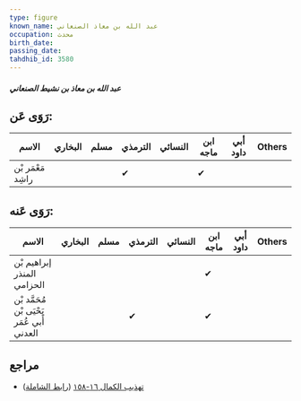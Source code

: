 ```yaml
---
type: figure
known_name: عبد الله بن معاذ الصنعاني
occupation: محدث
birth_date:
passing_date:
tahdhib_id: 3580
---
```

##### عبد الله بن معاذ بن نشيط الصنعاني

## رَوَى عَن:
| الاسم             | البخاري | مسلم | الترمذي | النسائي | ابن ماجه | أبي داود | Others |
| ----------------- | ------- | ---- | ------- | ------- | -------- | -------- | ------ |
| مَعْمَر بْن راشِد |         |      | ✔       |         | ✔        |          |        |
## رَوَى عَنه:
| الاسم                                      | البخاري | مسلم | الترمذي | النسائي | ابن ماجه | أبي داود | Others |
| ------------------------------------------ | ------- | ---- | ------- | ------- | -------- | -------- | ------ |
| إبراهيم بْن المنذر الحزامي                 |         |      |         |         | ✔        |          |        |
| مُحَمَّد بْن يَحْيَى بْن أَبي عُمَر العدني |         |      | ✔       |         | ✔        |          |        |
## مراجع
- [تهذيب الكمال ١٦-١٥٨](obsidian://open?vault=Tahdhib-al-Kamal&file=Figures/٣٥٨٠-عبد%20الله%20بن%20معاذ%20بن%20نشيط%20الصنعاني) ([رابط الشاملة](https://shamela.ws/book/3722/8151))